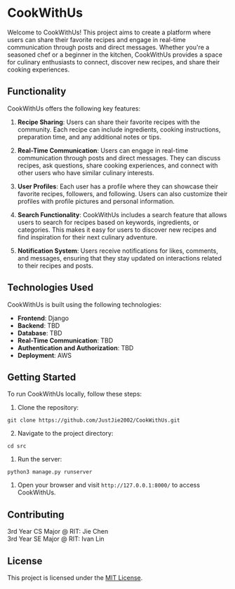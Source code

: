 # CookWithUs

Welcome to CookWithUs! This project aims to create a platform where users can share their favorite recipes and engage in real-time communication through posts and direct messages. Whether you're a seasoned chef or a beginner in the kitchen, CookWithUs provides a space for culinary enthusiasts to connect, discover new recipes, and share their cooking experiences.

## Functionality

CookWithUs offers the following key features:

1. **Recipe Sharing**: Users can share their favorite recipes with the community. Each recipe can include ingredients, cooking instructions, preparation time, and any additional notes or tips.

2. **Real-Time Communication**: Users can engage in real-time communication through posts and direct messages. They can discuss recipes, ask questions, share cooking experiences, and connect with other users who have similar culinary interests.

3. **User Profiles**: Each user has a profile where they can showcase their favorite recipes, followers, and following. Users can also customize their profiles with profile pictures and personal information.

4. **Search Functionality**: CookWithUs includes a search feature that allows users to search for recipes based on keywords, ingredients, or categories. This makes it easy for users to discover new recipes and find inspiration for their next culinary adventure.

5. **Notification System**: Users receive notifications for likes, comments, and messages, ensuring that they stay updated on interactions related to their recipes and posts.

## Technologies Used

CookWithUs is built using the following technologies:

- **Frontend**: Django
- **Backend**: TBD
- **Database**: TBD
- **Real-Time Communication**: TBD
- **Authentication and Authorization**: TBD
- **Deployment**: AWS

## Getting Started

To run CookWithUs locally, follow these steps:

1. Clone the repository:

```
git clone https://github.com/JustJie2002/CookWithUs.git
```

2. Navigate to the project directory:

```
cd src
```

1. Run the server:

```
python3 manage.py runserver
```

1. Open your browser and visit `http://127.0.0.1:8000/` to access CookWithUs.

## Contributing

3rd Year CS Major @ RIT: Jie Chen \
3rd Year SE Major @ RIT: Ivan Lin

## License

This project is licensed under the [MIT License](LICENSE).
